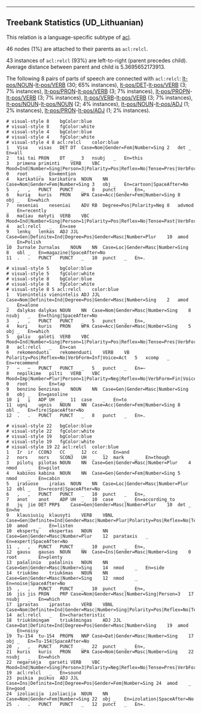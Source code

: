 

--------------------------------------------------------------------------------

## Treebank Statistics (UD_Lithuanian)

This relation is a language-specific subtype of [acl]().

46 nodes (1%) are attached to their parents as `acl:relcl`.

43 instances of `acl:relcl` (93%) are left-to-right (parent precedes child).
Average distance between parent and child is 5.3695652173913.

The following 8 pairs of parts of speech are connected with `acl:relcl`: [lt-pos/NOUN]()-[lt-pos/VERB]() (30; 65% instances), [lt-pos/DET]()-[lt-pos/VERB]() (3; 7% instances), [lt-pos/PRON]()-[lt-pos/VERB]() (3; 7% instances), [lt-pos/PROPN]()-[lt-pos/VERB]() (3; 7% instances), [lt-pos/VERB]()-[lt-pos/VERB]() (3; 7% instances), [lt-pos/NOUN]()-[lt-pos/NOUN]() (2; 4% instances), [lt-pos/NOUN]()-[lt-pos/ADJ]() (1; 2% instances), [lt-pos/PRON]()-[lt-pos/ADJ]() (1; 2% instances).


~~~ conllu
# visual-style 8	bgColor:blue
# visual-style 8	fgColor:white
# visual-style 4	bgColor:blue
# visual-style 4	fgColor:white
# visual-style 4 8 acl:relcl	color:blue
1	Visa	visas	DET	DT	Case=Nom|Gender=Fem|Number=Sing	2	det	_	En=all
2	tai	tai	PRON	DT	_	3	nsubj	_	En=this
3	primena	priminti	VERB	VBC	Mood=Ind|Number=Sing|Person=3|Polarity=Pos|Reflex=No|Tense=Pres|VerbForm=Fin|Voice=Act	0	root	_	En=mention
4	karikatūra	karikatūra	NOUN	NN	Case=Nom|Gender=Fem|Number=Sing	3	obj	_	En=cartoon|SpaceAfter=No
5	,	,	PUNCT	PUNCT	_	8	punct	_	En=,
6	kurią	kuris	PRON	WPA	Case=Acc|Gender=Fem|Number=Sing	8	obj	_	En=which
7	neseniai	neseniai	ADV	RB	Degree=Pos|Polarity=Neg	8	advmod	_	En=recently
8	mačiau	matyti	VERB	VBC	Mood=Ind|Number=Sing|Person=1|Polarity=Pos|Reflex=No|Tense=Past|VerbForm=Fin|Voice=Act	4	acl:relcl	_	En=see
9	lenkų	lenkas	ADJ	JJL	Case=Gen|Definite=Ind|Degree=Pos|Gender=Masc|Number=Plur	10	amod	_	En=Polish
10	žurnale	žurnalas	NOUN	NN	Case=Loc|Gender=Masc|Number=Sing	8	obl	_	En=magazine|SpaceAfter=No
11	.	.	PUNCT	PUNCT	_	10	punct	_	En=.

~~~


~~~ conllu
# visual-style 5	bgColor:blue
# visual-style 5	fgColor:white
# visual-style 8	bgColor:blue
# visual-style 8	fgColor:white
# visual-style 8 5 acl:relcl	color:blue
1	Vienintelis	vienintelis	ADJ	JJL	Case=Nom|Definite=Ind|Degree=Pos|Gender=Masc|Number=Sing	2	amod	_	En=alone
2	dalykas	dalykas	NOUN	NN	Case=Nom|Gender=Masc|Number=Sing	8	nsubj	_	En=thing|SpaceAfter=No
3	,	,	PUNCT	PUNCT	_	5	punct	_	En=,
4	kurį	kuris	PRON	WPA	Case=Acc|Gender=Masc|Number=Sing	5	obj	_	En=which
5	galiu	galėti	VERB	VBC	Mood=Ind|Number=Sing|Person=1|Polarity=Pos|Reflex=No|Tense=Pres|VerbForm=Fin|Voice=Act	8	acl:relcl	_	En=can
6	rekomenduoti	rekomenduoti	VERB	VB	Polarity=Pos|Reflex=No|VerbForm=Inf|Voice=Act	5	xcomp	_	En=recommend
7	–	–	PUNCT	PUNCT	_	5	punct	_	En=–
8	nepilkime	pilti	VERB	VBC	Mood=Imp|Number=Plur|Person=1|Polarity=Neg|Reflex=No|VerbForm=Fin|Voice=Act	0	root	_	En=tap
9	benzino	benzinas	NOUN	NN	Case=Gen|Gender=Masc|Number=Sing	8	obj	_	En=gasoline
10	į	į	ADP	UH	_	11	case	_	En=to
11	ugnį	ugnis	NOUN	NN	Case=Acc|Gender=Fem|Number=Sing	8	obl	_	En=fire|SpaceAfter=No
12	.	.	PUNCT	PUNCT	_	8	punct	_	En=.

~~~


~~~ conllu
# visual-style 22	bgColor:blue
# visual-style 22	fgColor:white
# visual-style 19	bgColor:blue
# visual-style 19	fgColor:white
# visual-style 19 22 acl:relcl	color:blue
1	Ir	ir	CCONJ	CC	_	12	cc	_	En=and
2	nors	nors	SCONJ	UH	_	12	mark	_	En=though
3	pilotų	pilotas	NOUN	NN	Case=Gen|Gender=Masc|Number=Plur	4	nmod	_	En=pilot
4	kabinos	kabina	NOUN	NN	Case=Gen|Gender=Fem|Number=Sing	5	nmod	_	En=cabin
5	įrašuose	įrašas	NOUN	NN	Case=Loc|Gender=Masc|Number=Plur	12	obl	_	En=record|SpaceAfter=No
6	,	,	PUNCT	PUNCT	_	10	punct	_	En=,
7	anot	anot	ADP	UH	_	10	case	_	En=according_to
8	jų	jie	DET	PRP$	Case=Gen|Gender=Masc|Number=Plur	10	det	_	En=he
9	klausiusių	klausyti	VERB	VBNL	Case=Gen|Definite=Ind|Gender=Masc|Number=Plur|Polarity=Pos|Reflex=No|Tense=PastSimp|VerbForm=Part|Voice=Act	10	amod	_	En=listen
10	ekspertų	ekspertas	NOUN	NN	Case=Gen|Gender=Masc|Number=Plur	12	parataxis	_	En=expert|SpaceAfter=No
11	,	,	PUNCT	PUNCT	_	10	punct	_	En=,
12	gausu	gausas	NOUN	NN	Case=Ins|Gender=Masc|Number=Sing	0	root	_	En=plenty
13	pašalinio	pašalinis	NOUN	NN	Case=Gen|Gender=Masc|Number=Sing	14	nmod	_	En=side
14	triukšmo	triukšmas	NOUN	NN	Case=Gen|Gender=Masc|Number=Sing	12	nmod	_	En=noise|SpaceAfter=No
15	,	,	PUNCT	PUNCT	_	10	punct	_	En=,
16	jis	jis	PRON	PRP	Case=Nom|Gender=Masc|Number=Sing|Person=3	17	nsubj	_	En=which
17	įprastas	įprastas	VERB	VBNL	Case=Nom|Definite=Ind|Gender=Masc|Number=Sing|Polarity=Pos|Reflex=No|Tense=Past|VerbForm=Part|Voice=Pass	14	acl:relcl	_	En=characteristic
18	triukšmingam	triukšmingas	ADJ	JJL	Case=Dat|Definite=Ind|Degree=Pos|Gender=Masc|Number=Sing	19	amod	_	En=noisy
19	Tu-154	tu-154	PROPN	NNP	Case=Dat|Gender=Masc|Number=Sing	17	obj	_	En=Tu-154|SpaceAfter=No
20	,	,	PUNCT	PUNCT	_	22	punct	_	En=,
21	kuris	kuris	PRON	WPA	Case=Nom|Gender=Masc|Number=Sing	22	nsubj	_	En=which
22	negarsėja	garsėti	VERB	VBC	Mood=Ind|Number=Sing|Person=3|Polarity=Neg|Reflex=No|Tense=Pres|VerbForm=Fin|Voice=Act	19	acl:relcl	_	En=sound
23	puikia	puikus	ADJ	JJL	Case=Ins|Definite=Ind|Degree=Pos|Gender=Fem|Number=Sing	24	amod	_	En=good
24	izoliacija	izoliacija	NOUN	NN	Case=Nom|Gender=Fem|Number=Sing	22	obj	_	En=izolation|SpaceAfter=No
25	.	.	PUNCT	PUNCT	_	12	punct	_	En=.

~~~


